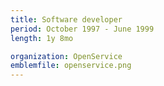 ```yaml
---
title: Software developer
period: October 1997 - June 1999
length: 1y 8mo

organization: OpenService
emblemfile: openservice.png
---
```

